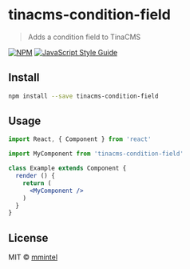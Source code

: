 # tinacms-condition-field

> Adds a condition field to TinaCMS

[![NPM](https://img.shields.io/npm/v/tinacms-condition-field.svg)](https://www.npmjs.com/package/tinacms-condition-field) [![JavaScript Style Guide](https://img.shields.io/badge/code_style-standard-brightgreen.svg)](https://standardjs.com)

## Install

```bash
npm install --save tinacms-condition-field
```

## Usage

```jsx
import React, { Component } from 'react'

import MyComponent from 'tinacms-condition-field'

class Example extends Component {
  render () {
    return (
      <MyComponent />
    )
  }
}
```

## License

MIT © [mmintel](https://github.com/mmintel)
